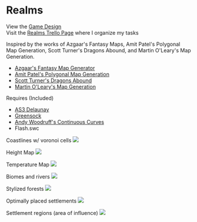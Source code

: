 # Realms

View the [Game Design](game-design)  
Visit the [Realms Trello Page](https://trello.com/b/SoUEo0DZ/realms) where I organize my tasks

Inspired by the works of Azgaar's Fantasy Maps, Amit Patel's Polygonal Map Generation, Scott Turner's Dragons Abound, and Martin O'Leary's Map Generation.  
- [Azgaar's Fantasy Map Generator](https://azgaar.wordpress.com/)  
- [Amit Patel's Polygonal Map Generation](http://www-cs-students.stanford.edu/~amitp/game-programming/polygon-map-generation/)  
- [Scott Turner's Dragons Abound](https://heredragonsabound.blogspot.com/)  
- [Martin O'Leary's Map Generation](http://mewo2.com/notes/terrain/)  

Requires (Included)
- [AS3 Delaunay](http://nodename.github.io/as3delaunay/)
- [Greensock](https://greensock.com/tweenlite-as)
- [Andy Woodruff's Continuous Curves](http://www.cartogrammar.com/blog/continuous-curves-with-actionscript-3/)
- Flash.swc

Coastlines w/ voronoi cells
[![](https://i.imgur.com/jPxSztJ.jpg)](https://i.imgur.com/jPxSztJ.jpg)

Height Map
![](https://i.imgur.com/PefyZbt.png)

Temperature Map
![](https://i.imgur.com/0KNspF5.png)

Biomes and rivers
![](https://i.imgur.com/v4HgjpC.png)

Stylized forests
![](https://i.imgur.com/1jd39Zq.png)

Optimally placed settlements
![](https://i.imgur.com/JprMnnU.png)

Settlement regions (area of influence)
![](https://i.imgur.com/tpllVEv.png)
